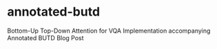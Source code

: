 # annotated-butd
Bottom-Up Top-Down Attention for VQA Implementation accompanying Annotated BUTD Blog Post
